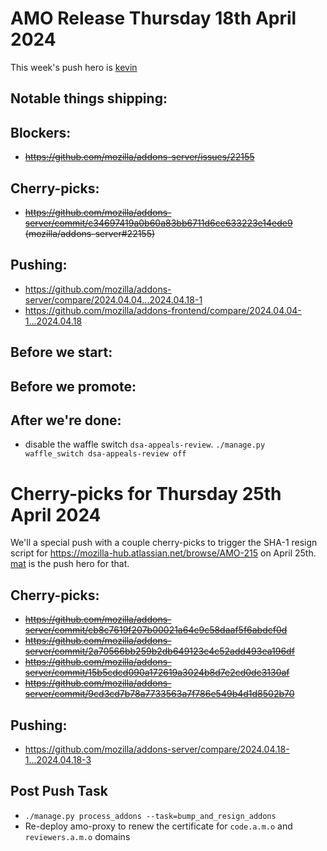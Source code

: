 # AMO Release Thursday 18th April 2024

This week's push hero is [kevin](https://github.com/KevinMind)

## Notable things shipping:

## Blockers:
- ~~https://github.com/mozilla/addons-server/issues/22155~~

## Cherry-picks:
- ~~https://github.com/mozilla/addons-server/commit/c34697419a0b60a83bb6711d6ce633223e14ede9 (mozilla/addons-server#22155)~~

## Pushing:

- https://github.com/mozilla/addons-server/compare/2024.04.04...2024.04.18-1
- https://github.com/mozilla/addons-frontend/compare/2024.04.04-1...2024.04.18

## Before we start:

## Before we promote:

## After we're done:
- disable the waffle switch `dsa-appeals-review`.  `./manage.py waffle_switch dsa-appeals-review off`


# Cherry-picks for Thursday 25th April 2024

We'll a special push with a couple cherry-picks to trigger the SHA-1 resign script for https://mozilla-hub.atlassian.net/browse/AMO-215 on April 25th. [mat](https://github.com/diox) is the push hero for that.

## Cherry-picks:
- ~~https://github.com/mozilla/addons-server/commit/cb8c7619f207b00021a64c9c58daaf5f6abdcf0d~~
- ~~https://github.com/mozilla/addons-server/commit/2a70566bb259b2db649123c4c52add493ea196df~~
- ~~https://github.com/mozilla/addons-server/commit/15b5cdcd090a172619a3024b8d7e2cd0dc3130af~~
- ~~https://github.com/mozilla/addons-server/commit/9cd3cd7b78a7733563a7f786e549b4d1d8502b70~~

## Pushing:
- https://github.com/mozilla/addons-server/compare/2024.04.18-1...2024.04.18-3

## Post Push Task
- `./manage.py process_addons --task=bump_and_resign_addons`
- Re-deploy amo-proxy to renew the certificate for `code.a.m.o` and `reviewers.a.m.o` domains

